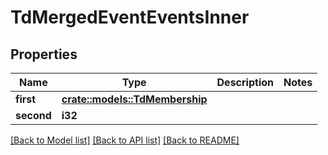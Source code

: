 # TdMergedEventEventsInner

## Properties

Name | Type | Description | Notes
------------ | ------------- | ------------- | -------------
**first** | [**crate::models::TdMembership**](TD_Membership.md) |  | 
**second** | **i32** |  | 

[[Back to Model list]](../README.md#documentation-for-models) [[Back to API list]](../README.md#documentation-for-api-endpoints) [[Back to README]](../README.md)


